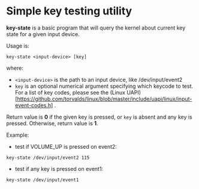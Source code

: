 # Simple key testing utility

**key-state** is a basic program that will query the kernel about current key state for a given input device.

Usage is:
```
key-state <input-device> [key]
```

where:
 - ```<input-device>``` is the path to an input device, like /dev/input/event2
 - ```key``` is an optional numerical argument specifying which keycode to test.
For a list of key codes, please see the (Linux UAPI)[https://github.com/torvalds/linux/blob/master/include/uapi/linux/input-event-codes.h] .

Return value is **0** if the given key is pressed, or ```key``` is absent and any key is pressed.
Otherwise, return value is **1**.

Example: 
* test if VOLUME_UP is pressed on event2:
```
key-state /dev/input/event2 115
```
* test if any key is pressed on event1:
```
key-state /dev/input/event1
```
 
